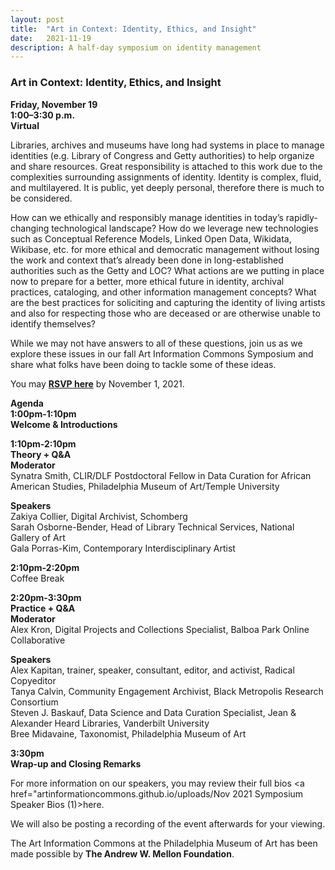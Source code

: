 ```yaml
---
layout: post 
title:  "Art in Context: Identity, Ethics, and Insight"
date:   2021-11-19
description: A half-day symposium on identity management
---
```


### Art in Context: Identity, Ethics, and Insight

<b>Friday, November 19</b><br>
<b>1:00–3:30 p.m.</b><br>
<b>Virtual</b><br>

Libraries, archives and museums have long had systems in place to manage identities (e.g. Library of Congress and Getty authorities) to help organize and share resources. Great responsibility is attached to this work due to the complexities surrounding assignments of identity. Identity is complex, fluid, and multilayered. It is public, yet deeply personal, therefore there is much to be considered. 

How can we ethically and responsibly manage identities in today’s rapidly-changing technological landscape? How do we leverage new technologies such as Conceptual Reference Models, Linked Open Data, Wikidata, Wikibase, etc. for more ethical and democratic management without losing the work and context that’s already been done in long-established authorities such as the Getty and LOC? What actions are we putting in place now to prepare for a better, more ethical future in identity, archival practices, cataloging, and other information management concepts? What are the best practices for soliciting and capturing the identity of living artists and also for respecting those who are deceased or are otherwise unable to identify themselves? 

While we may not have answers to all of these questions, join us as we explore these issues in our fall Art Information Commons Symposium and share what folks have been doing to tackle some of these ideas.

You may <a href="https://docs.google.com/forms/d/e/1FAIpQLSeEry4P1ebADvHNK5lSBQ1ZDZKfeB7OekuYAvO9Rd1WZgiTkw/viewform?usp=sf_link"><b>RSVP here</b></a> by November 1, 2021.


<b>Agenda</b><br>
<b>1:00pm-1:10pm</b><br>
<b>Welcome & Introductions</b><br>

<b>1:10pm-2:10pm</b><br>
<b>Theory + Q&A</b><br>
<b>Moderator</b><br>
Synatra Smith, CLIR/DLF Postdoctoral Fellow in Data Curation for African American Studies, Philadelphia Museum of Art/Temple University<br> 

<b>Speakers</b><br>
Zakiya Collier, Digital Archivist, Schomberg<br>
Sarah Osborne-Bender, Head of Library Technical Services, National Gallery of Art<br>
Gala Porras-Kim, Contemporary Interdisciplinary Artist<br>

<b>2:10pm-2:20pm</b><br>
Coffee Break<br>

<b>2:20pm-3:30pm</b><br>
<b>Practice + Q&A</b><br>
<b>Moderator</b><br>
Alex Kron, Digital Projects and Collections Specialist, Balboa Park Online Collaborative<br>

<b>Speakers</b><br>
Alex Kapitan, trainer, speaker, consultant, editor, and activist, Radical Copyeditor<br>
Tanya Calvin, Community Engagement Archivist, Black Metropolis Research Consortium <br>
Steven J. Baskauf, Data Science and Data Curation Specialist, Jean & Alexander Heard Libraries, Vanderbilt University<br>
Bree Midavaine, Taxonomist, Philadelphia Museum of Art<br>

<b>3:30pm</b><br>
<b>Wrap-up and Closing Remarks</b><br>

For more information on our speakers, you may review their full bios <a href="artinformationcommons.github.io/uploads/Nov 2021 Symposium Speaker Bios (1)>here</a>.<br>

We will also be posting a recording of the event afterwards for your viewing.<br>



The Art Information Commons at the Philadelphia Museum of Art has been made possible by <b>The Andrew W. Mellon Foundation</b>.
